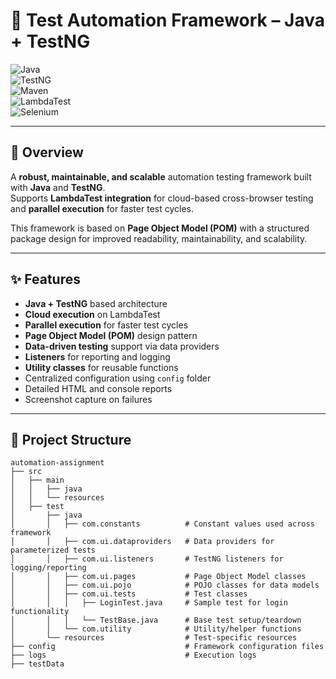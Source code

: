 # 🚀 Test Automation Framework – Java + TestNG  

![Java](https://img.shields.io/badge/Java-ED8B00?style=for-the-badge&logo=openjdk&logoColor=white)  
![TestNG](https://img.shields.io/badge/TestNG-FF6C37?style=for-the-badge&logo=testing-library&logoColor=white)  
![Maven](https://img.shields.io/badge/Maven-C71A36?style=for-the-badge&logo=apachemaven&logoColor=white)  
![LambdaTest](https://img.shields.io/badge/LambdaTest-2B2D42?style=for-the-badge&logo=lambdatest&logoColor=00FFFF)  
![Selenium](https://img.shields.io/badge/Selenium-43B02A?style=for-the-badge&logo=selenium&logoColor=white)  

---

## 📌 Overview  
A **robust, maintainable, and scalable** automation testing framework built with **Java** and **TestNG**.  
Supports **LambdaTest integration** for cloud-based cross-browser testing and **parallel execution** for faster test cycles.  

This framework is based on **Page Object Model (POM)** with a structured package design for improved readability, maintainability, and scalability.  

---

## ✨ Features  
- **Java + TestNG** based architecture  
- **Cloud execution** on LambdaTest  
- **Parallel execution** for faster test cycles  
- **Page Object Model (POM)** design pattern  
- **Data-driven testing** support via data providers  
- **Listeners** for reporting and logging  
- **Utility classes** for reusable functions  
- Centralized configuration using `config` folder  
- Detailed HTML and console reports  
- Screenshot capture on failures  

---

## 📂 Project Structure  
```plaintext
automation-assignment
├── src
│   ├── main
│   │   ├── java
│   │   └── resources
│   ├── test
│       ├── java
│       │   ├── com.constants          # Constant values used across framework
│       │   ├── com.ui.dataproviders   # Data providers for parameterized tests
│       │   ├── com.ui.listeners       # TestNG listeners for logging/reporting
│       │   ├── com.ui.pages           # Page Object Model classes
│       │   ├── com.ui.pojo            # POJO classes for data models
│       │   ├── com.ui.tests           # Test classes
│       │   │   ├── LoginTest.java     # Sample test for login functionality
│       │   │   └── TestBase.java      # Base test setup/teardown
│       │   └── com.utility            # Utility/helper functions
│       └── resources                  # Test-specific resources
├── config                             # Framework configuration files
├── logs                               # Execution logs
├── testData
